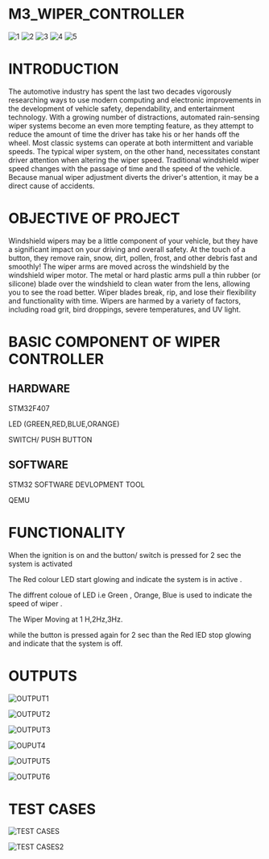 # M3_WIPER_CONTROLLER

![1](https://user-images.githubusercontent.com/101269445/168565197-24208cf5-f30d-420d-931d-c99730ebc962.svg)    ![2](https://user-images.githubusercontent.com/101269445/168565515-35e4bc52-786a-4a26-86b9-12c6f9494f8e.svg)   ![3](https://user-images.githubusercontent.com/101269445/168565856-4cc0110b-58a7-43e1-ac33-5c675581e596.svg)    ![4](https://user-images.githubusercontent.com/101269445/168565891-ac3b3e0b-8651-49b0-84e0-26132b6dc7d9.svg)    ![5](https://user-images.githubusercontent.com/101269445/168565919-fae437a2-3133-4a0b-b100-80ca526609ff.svg)

# INTRODUCTION

The automotive industry has spent the last two decades vigorously researching ways to use modern computing and electronic improvements in the development of vehicle safety, dependability, and entertainment technology. With a growing number of distractions, automated rain-sensing wiper systems become an even more tempting feature, as they attempt to reduce the amount of time the driver has take his or her hands off the wheel. Most classic systems can operate at both intermittent and variable speeds. The typical wiper system, on the other hand, necessitates constant driver attention when altering the wiper speed. Traditional windshield wiper speed changes with the passage of time and the speed of the vehicle. Because manual wiper adjustment diverts the driver's attention, it may be a direct cause of accidents.

# OBJECTIVE OF PROJECT

Windshield wipers may be a little component of your vehicle, but they have a significant impact on your driving and overall safety.
At the touch of a button, they remove rain, snow, dirt, pollen, frost, and other debris fast and smoothly!
The wiper arms are moved across the windshield by the windshield wiper motor. The metal or hard plastic arms pull a thin rubber (or silicone) blade over the windshield to clean water from the lens, allowing you to see the road better.
Wiper blades break, rip, and lose their flexibility and functionality with time. Wipers are harmed by a variety of factors, including road grit, bird droppings, severe temperatures, and UV light.

# BASIC COMPONENT OF WIPER CONTROLLER

## HARDWARE

STM32F407

LED (GREEN,RED,BLUE,ORANGE)

SWITCH/ PUSH BUTTON

## SOFTWARE

STM32 SOFTWARE DEVLOPMENT TOOL

QEMU

# FUNCTIONALITY

When the ignition is on and the button/ switch is pressed for 2 sec the system is activated

The Red colour LED start glowing and indicate the system is in active .

The diffrent coloue of LED i.e Green , Orange, Blue is used to indicate the speed of wiper .

The Wiper Moving at 1 H,2Hz,3Hz.

while the button is pressed again for 2 sec than the Red lED stop glowing and indicate that the system is off.

# OUTPUTS

![OUTPUT1](https://user-images.githubusercontent.com/101269445/168568368-247ff529-4d58-4348-b136-eb2a8d138833.png)


![OUTPUT2](https://user-images.githubusercontent.com/101269445/168568404-bd8c62c9-180d-413a-a52d-29cd8b5ed7d0.png)


![OUTPUT3](https://user-images.githubusercontent.com/101269445/168568427-e79715f7-c253-42ee-b947-7eb8b1fdd818.png)


![OUPUT4](https://user-images.githubusercontent.com/101269445/168568454-58ebb2f3-beb9-4e8e-81d4-898d70c64847.png)


![OUTPUT5](https://user-images.githubusercontent.com/101269445/168568488-d9a7966b-ad2d-4765-8ada-cccae52f6920.png)


![OUTPUT6](https://user-images.githubusercontent.com/101269445/168568516-f62cc28d-c292-4388-8918-d4684a07660e.png)


# TEST CASES

![TEST CASES](https://user-images.githubusercontent.com/101269445/168568616-67b75ee0-c363-4ec5-80bc-1d132c262eef.png)


![TEST CASES2](https://user-images.githubusercontent.com/101269445/168568636-58d1bb7e-8ea8-4ddf-b64e-92cc17c93e33.png)











